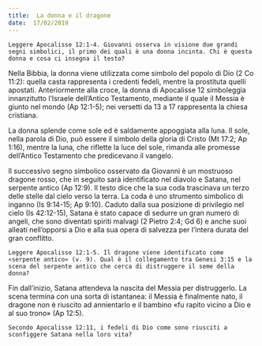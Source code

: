 ```yaml
---
title:  La donna e il dragone
date:  17/02/2019
---
```


`Leggere Apocalisse 12:1-4. Giovanni osserva in visione due grandi segni simbolici, il primo dei quali è una donna incinta. Chi è questa donna e cosa ci insegna il testo?`

Nella Bibbia, la donna viene utilizzata come simbolo del popolo di Dio (2 Co 11:2): quella casta rappresenta i credenti fedeli, mentre la prostituta quelli apostati. Anteriormente alla croce, la donna di Apocalisse 12 simboleggia innanzitutto l’Israele dell’Antico Testamento, mediante il quale il Messia è giunto nel mondo (Ap 12:1-5); nei versetti da 13 a 17 rappresenta la chiesa cristiana.

La donna splende come sole ed è saldamente appoggiata alla luna. Il sole, nella parola di Dio, può essere il simbolo della gloria di Cristo (Mt 17:2; Ap 1:16), mentre la luna, che riflette la luce del sole, rimanda alle promesse dell’Antico Testamento che predicevano il vangelo.

Il successivo segno simbolico osservato da Giovanni è un mostruoso dragone rosso, che in seguito sarà identificato nel diavolo e Satana, nel serpente antico (Ap 12:9). Il testo dice che la sua coda trascinava un terzo delle stelle dal cielo verso la terra. La coda è uno strumento simbolico di inganno (Is 9:14-15; Ap 9:10). Caduto dalla sua posizione di privilegio nel cielo (Is 42:12-15), Satana è stato capace di sedurre un gran numero di angeli, che sono diventati spiriti malvagi (2 Pietro 2:4; Gd 6) e anche suoi alleati nell’opporsi a Dio e alla sua opera di salvezza per l’intera durata del gran conflitto.

`Leggere Apocalisse 12:1-5. Il dragone viene identificato come «serpente antico» (v. 9). Qual è il collegamento tra Genesi 3:15 e la scena del serpente antico che cerca di distruggere il seme della donna?`

Fin dall’inizio, Satana attendeva la nascita del Messia per distruggerlo. La scena termina con una sorta di istantanea: il Messia è finalmente nato, il dragone non è riuscito ad annientarlo e il bambino «fu rapito vicino a Dio e al suo trono» (Ap 12:5).

`Secondo Apocalisse 12:11, i fedeli di Dio come sono riusciti a sconfiggere Satana nella loro vita?`
